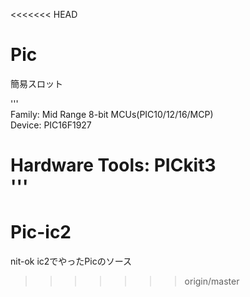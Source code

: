 <<<<<<< HEAD
# Pic  
簡易スロット  

'''  
Family: Mid Range 8-bit MCUs(PIC10/12/16/MCP)  
Device: PIC16F1927  
  
Hardware Tools: PICkit3  
'''
=======
# Pic-ic2
nit-ok ic2でやったPicのソース
>>>>>>> origin/master
